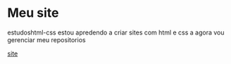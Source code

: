 # Meu site
 estudoshtml-css
estou apredendo a criar sites com html e css a agora vou gerenciar meu repositorios

 <a href="code/index.html">site</a>
  
